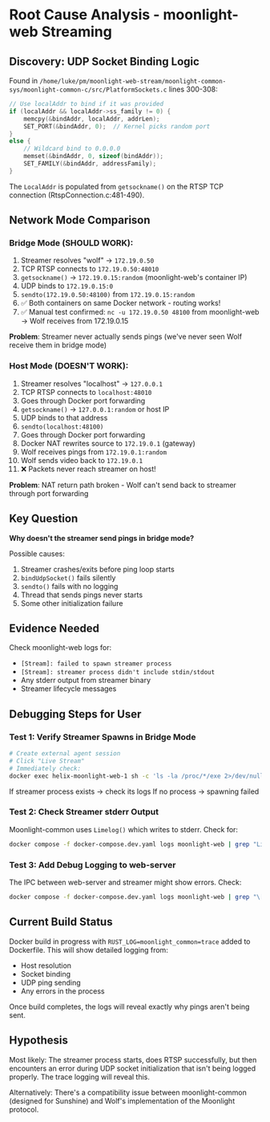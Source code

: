 # Root Cause Analysis - moonlight-web Streaming

## Discovery: UDP Socket Binding Logic

Found in `/home/luke/pm/moonlight-web-stream/moonlight-common-sys/moonlight-common-c/src/PlatformSockets.c` lines 300-308:

```c
// Use localAddr to bind if it was provided
if (localAddr && localAddr->ss_family != 0) {
    memcpy(&bindAddr, localAddr, addrLen);
    SET_PORT(&bindAddr, 0);  // Kernel picks random port
}
else {
    // Wildcard bind to 0.0.0.0
    memset(&bindAddr, 0, sizeof(bindAddr));
    SET_FAMILY(&bindAddr, addressFamily);
}
```

The `LocalAddr` is populated from `getsockname()` on the RTSP TCP connection (RtspConnection.c:481-490).

## Network Mode Comparison

### Bridge Mode (SHOULD WORK):
1. Streamer resolves "wolf" → `172.19.0.50`
2. TCP RTSP connects to `172.19.0.50:48010`
3. `getsockname()` → `172.19.0.15:random` (moonlight-web's container IP)
4. UDP binds to `172.19.0.15:0`
5. `sendto(172.19.0.50:48100)` from `172.19.0.15:random`
6. ✅ Both containers on same Docker network - routing works!
7. ✅ Manual test confirmed: `nc -u 172.19.0.50 48100` from moonlight-web → Wolf receives from 172.19.0.15

**Problem**: Streamer never actually sends pings (we've never seen Wolf receive them in bridge mode)

### Host Mode (DOESN'T WORK):
1. Streamer resolves "localhost" → `127.0.0.1`
2. TCP RTSP connects to `localhost:48010`
3. Goes through Docker port forwarding
4. `getsockname()` → `127.0.0.1:random` or host IP
5. UDP binds to that address
6. `sendto(localhost:48100)`
7. Goes through Docker port forwarding
8. Docker NAT rewrites source to `172.19.0.1` (gateway)
9. Wolf receives pings from `172.19.0.1:random`
10. Wolf sends video back to `172.19.0.1`
11. ❌ Packets never reach streamer on host!

**Problem**: NAT return path broken - Wolf can't send back to streamer through port forwarding

## Key Question

**Why doesn't the streamer send pings in bridge mode?**

Possible causes:
1. Streamer crashes/exits before ping loop starts
2. `bindUdpSocket()` fails silently
3. `sendto()` fails with no logging
4. Thread that sends pings never starts
5. Some other initialization failure

## Evidence Needed

Check moonlight-web logs for:
- `[Stream]: failed to spawn streamer process`
- `[Stream]: streamer process didn't include stdin/stdout`
- Any stderr output from streamer binary
- Streamer lifecycle messages

## Debugging Steps for User

### Test 1: Verify Streamer Spawns in Bridge Mode
```bash
# Create external agent session
# Click "Live Stream"
# Immediately check:
docker exec helix-moonlight-web-1 sh -c 'ls -la /proc/*/exe 2>/dev/null | grep streamer'
```

If streamer process exists → check its logs
If no process → spawning failed

### Test 2: Check Streamer stderr Output
Moonlight-common uses `Limelog()` which writes to stderr. Check for:
```bash
docker compose -f docker-compose.dev.yaml logs moonlight-web | grep "Limelog\|bind.*failed\|sendto.*failed"
```

### Test 3: Add Debug Logging to web-server
The IPC between web-server and streamer might show errors. Check:
```bash
docker compose -f docker-compose.dev.yaml logs moonlight-web | grep "\[Ipc\]\|\[Stream\]"
```

## Current Build Status

Docker build in progress with `RUST_LOG=moonlight_common=trace` added to Dockerfile.
This will show detailed logging from:
- Host resolution
- Socket binding
- UDP ping sending
- Any errors in the process

Once build completes, the logs will reveal exactly why pings aren't being sent.

## Hypothesis

Most likely: The streamer process starts, does RTSP successfully, but then encounters an error during UDP socket initialization that isn't being logged properly. The trace logging will reveal this.

Alternatively: There's a compatibility issue between moonlight-common (designed for Sunshine) and Wolf's implementation of the Moonlight protocol.
